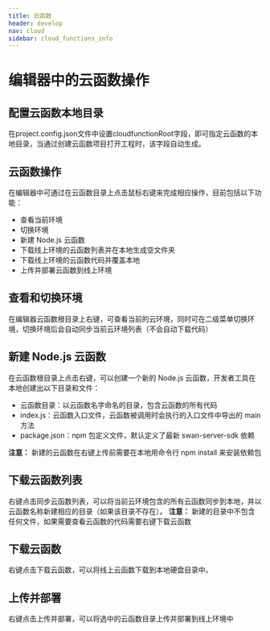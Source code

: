 ```yaml
---
title: 云函数
header: develop
nav: cloud
sidebar: cloud_functions_info
---
```


# 编辑器中的云函数操作

## 配置云函数本地目录
在project.config.json文件中设置cloudfunctionRoot字段，即可指定云函数的本地目录，当通过创建云函数项目打开工程时，该字段自动生成。

## 云函数操作
在编辑器中可通过在云函数目录上点击鼠标右键来完成相应操作，目前包括以下功能：

- 查看当前环境
- 切换环境
- 新建 Node.js 云函数
- 下载线上环境的云函数列表并在本地生成空文件夹
- 下载线上环境的云函数代码并覆盖本地
- 上传并部署云函数到线上环境

## 查看和切换环境
在编辑器云函数根目录上右键，可查看当前的云环境，同时可在二级菜单切换环境，切换环境后会自动同步当前云环境列表（不会自动下载代码）

## 新建 Node.js 云函数
在云函数根目录上点击右键，可以创建一个新的 Node.js 云函数，开发者工具在本地创建出以下目录和文件：

- 云函数目录：以云函数名字命名的目录，包含云函数的所有代码
- index.js：云函数入口文件，云函数被调用时会执行的入口文件中导出的 main 方法
- package.json：npm 包定义文件，默认定义了最新 swan-server-sdk 依赖

**注意：** 新建的云函数在右键上传前需要在本地用命令行 npm install 来安装依赖包

## 下载云函数列表
右键点击同步云函数列表，可以将当前云环境包含的所有云函数同步到本地，并以云函数名称新建相应的目录（如果该目录不存在）。
**注意：** 新建的目录中不包含任何文件，如果需要查看云函数的代码需要右键下载云函数

## 下载云函数
右键点击下载云函数，可以将线上云函数下载到本地硬盘目录中。

## 上传并部署
右键点击上传并部署，可以将选中的云函数目录上传并部署到线上环境中


